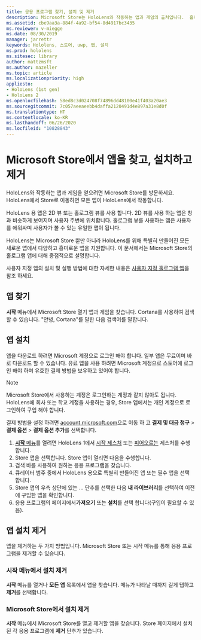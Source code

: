 ```yaml
---
title: 응용 프로그램 찾기, 설치 및 제거
description: Microsoft Store는 HoloLens와 작동하는 앱과 게임의 출처입니다.  홀로그램 앱을 찾고, 설치하고 제거하는 방법에 대해 자세히 알아보세요.
ms.assetid: cbe9aa3a-884f-4a92-bf54-8d4917bc3435
ms.reviewer: v-miegge
ms.date: 08/30/2019
manager: jarrettr
keywords: Hololens, 스토어, uwp, 앱, 설치
ms.prod: hololens
ms.sitesec: library
author: mattzmsft
ms.author: mazeller
ms.topic: article
ms.localizationpriority: high
appliesto:
- HoloLens (1st gen)
- HoloLens 2
ms.openlocfilehash: 58ed8c3d024708f74896dd48100e41f403a20ae3
ms.sourcegitcommit: 7c057aeeaeebb4daffa2120491d4e897a31e8d0f
ms.translationtype: HT
ms.contentlocale: ko-KR
ms.lasthandoff: 06/26/2020
ms.locfileid: "10828843"
---
```

# Microsoft Store에서 앱을 찾고, 설치하고 제거

HoloLens와 작동하는 앱과 게임을 얻으려면 Microsoft Store를 방문하세요. HoloLens에서 Store로 이동하면 모든 앱이 HoloLens에서 작동합니다.

HoloLens 용 앱은 2D 뷰 또는 홀로그램 뷰를 사용 합니다. 2D 뷰를 사용 하는 앱은 창과 비슷하게 보여지며 사용자 주변에 위치합니다. 홀로그램 뷰를 사용하는 앱은 사용자를 에워싸며 사용자가 볼 수 있는 유일한 앱이 됩니다.

HoloLens는 Microsoft Store 뿐만 아니라 HoloLens를 위해 특별히 만들어진 모든 새로운 앱에서 다양하고 흥미로운 앱을 지원합니다.  이 문서에서는 Microsoft Store의 홀로그램 앱에 대해 중점적으로 설명합니다.

사용자 지정 앱의 설치 및 실행 방법에 대한 자세한 내용은 [사용자 지정 홀로그램 앱](holographic-custom-apps.md)을 참조 하세요.

## 앱 찾기

**시작** 메뉴에서 Microsoft Store 열기 앱과 게임을 찾습니다. Cortana를 사용하여 검색할 수 있습니다. "안녕, Cortana"를 말한 다음 검색어를 말합니다.

## 앱 설치

앱을 다운로드 하려면 Microsoft 계정으로 로그인 해야 합니다. 일부 앱은 무료이며 바로 다운로드 할 수 있습니다. 유료 앱을 사용 하려면 Microsoft 계정으로 스토어에 로그인 해야 하며 유효한 결제 방법을 보유하고 있어야 합니다.
> [!NOTE]
> Microsoft Store에서 사용하는 계정은 로그인하는 계정과 같지 않아도 됩니다. HoloLens에 회사 또는 학교 계정을 사용하는 경우, Store 앱에서는 개인 계정으로 로그인하여 구입 해야 합니다.

결제 방법을 설정 하려면 [account.microsoft.com](https://account.microsoft.com/)으로 이동 하 고 **결제 및 대금 청구** > **결제 옵션** > **결제 옵션 추가**를 선택합니다.

1. [**시작** 메뉴](holographic-home.md)를 열려면 HoloLens 1에서 [시작 제스처](https://docs.microsoft.com/hololens/hololens2-basic-usage#start-gesture) 또는 [피어오르는](hololens1-basic-usage.md) 제스처를 수행합니다.
1. Store 앱을 선택합니다. Store 앱이 열리면 다음을 수행합니다.
  1. 검색 바를 사용하여 원하는 응용 프로그램을 찾습니다. 
  1. 큐레이터 범주 중에서 HoloLens 용으로 특별히 만들어진 앱 또는 필수 앱을 선택 합니다.
  1. Store 앱의 우측 상단에 있는 ... 단추를 선택한 다음 **내 라이브러리**를 선택하여 이전에 구입한 앱을 확인합니다.
1. 응용 프로그램의 페이지에서**가져오기** 또는 **설치**를 선택 합니다(구입이 필요할 수 있음).

## 앱 설치 제거

앱을 제거하는 두 가지 방법입니다.  Microsoft Store 또는 시작 메뉴를 통해 응용 프로그램을 제거할 수 있습니다.

### 시작 메뉴에서 설치 제거

**시작** 메뉴를 열거나 **모든 앱** 목록에서 앱을 찾습니다. 메뉴가 나타날 때까지 길게 탭하고 **제거**를 선택합니다.

### Microsoft Store에서 설치 제거

**시작** 메뉴에서 Microsoft Store를 열고 제거할 앱을 찾습니다.  Store 페이지에서 설치 된 각 응용 프로그램에 **제거** 단추가 있습니다.
